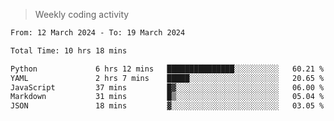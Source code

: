 > Weekly coding activity
<!--START_SECTION:waka-->

```txt
From: 12 March 2024 - To: 19 March 2024

Total Time: 10 hrs 18 mins

Python             6 hrs 12 mins   ███████████████░░░░░░░░░░   60.21 %
YAML               2 hrs 7 mins    █████░░░░░░░░░░░░░░░░░░░░   20.65 %
JavaScript         37 mins         █▓░░░░░░░░░░░░░░░░░░░░░░░   06.00 %
Markdown           31 mins         █▒░░░░░░░░░░░░░░░░░░░░░░░   05.04 %
JSON               18 mins         ▓░░░░░░░░░░░░░░░░░░░░░░░░   03.05 %
```

<!--END_SECTION:waka-->
